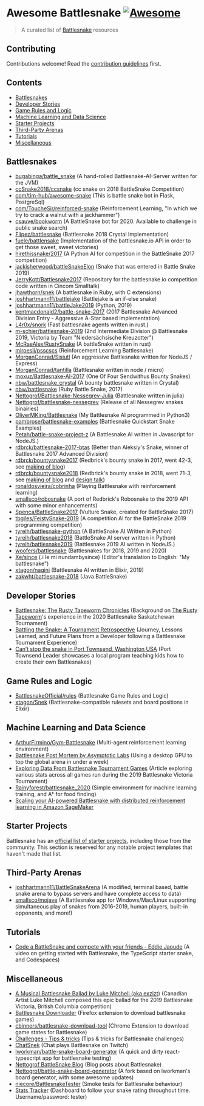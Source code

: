 # Awesome Battlesnake [![Awesome](https://awesome.re/badge.svg)](https://awesome.re)

> A curated list of [Battlesnake](https://play.battlesnake.com/) resources

## Contributing

Contributions welcome! Read the [contribution guidelines](CONTRIBUTING.md) first.

## Contents

- [Battlesnakes](#battlesnakes)
- [Developer Stories](#developer-stories)
- [Game Rules and Logic](#game-rules-and-logic)
- [Machine Learning and Data Science](#machine-learning-and-data-science)
- [Starter Projects](#starter-projects)
- [Third-Party Arenas](#third-party-arenas)
- [Tutorials](#tutorials)
- [Miscellaneous](#miscellaneous)

## Battlesnakes

- [bugabinga/battle_snake](https://github.com/bugabinga/battle_snake) (A hand-rolled Battlesnake-AI-Server written for the JVM)
- [ccSnake2018/ccsnake](https://github.com/ccSnake2018/ccsnake) (cc snake on 2018 BattleSnake Competition)
- [com/tim-hub/awesome-snake](https://github.com/tim-hub/awesome-snake) (This is battle snake bot in Flask, PostgreSql)
- [com/ToucheSir/reinforced-snake](https://github.com/ToucheSir/reinforced-snake) (Reinforcement Learning, "In which we try to crack a walnut with a jackhammer")
- [csauve/bookworm](https://github.com/csauve/bookworm) (A BattleSnake bot for 2020. Available to challenge in public snake search)
- [Flipez/battlesnake](https://github.com/Flipez/battlesnake) (Battlesnake 2018 Crystal Implementation)
- [fuele/battlensake](https://github.com/fuele/battlensake) (Implementation of the battlesnake.io API in order to get those sweet, sweet victories)
- [hirethissnake/2017](https://github.com/hirethissnake/2017) (A Python AI for competition in the BattleSnake 2017 competition)
- [jackisherwood/battleSnakeElon](https://github.com/jackisherwood/battleSnakeElon) (Snake that was entered in Battle Snake 2019)
- [JerryKott/Battlesnake2017](https://github.com/JerryKott/Battlesnake2017) (Repository for the battlesnake.io competition code written in Cincom Smalltalk)
- [jhawthorn/snek](https://github.com/jhawthorn/snek) (A battlesnake in Ruby, with C extensions)
- [joshhartmann11/battlejake](https://github.com/joshhartmann11/battlejake) (Battlejake is an if-else snake)
- [joshhartmann11/battleJake2019](https://github.com/joshhartmann11/battleJake2019) (Python, 2019)
- [kentmacdonald2/battle-snake-2017](https://github.com/kentmacdonald2/battle-snake-2017) (2017 Battlesnake Advanced Division Entry - Aggressive A-Star based implementation)
- [L4r0x/snork](https://github.com/L4r0x/snork) (Fast battlesnake agents written in rust.)
- [m-schier/battlesnake-2019](https://github.com/m-schier/battlesnake-2019) (2nd Intermediate Division @ Battlesnake 2019, Victoria by Team "Niedersächsische Kreuzotter")
- [McRaeAlex/RustySnake](https://github.com/McRaeAlex/RustySnake) (A battleSnake written in rust)
- [miroesli/psscscs](https://github.com/miroesli/psscscs) (Reinforcement Learning Battlesnake)
- [MorganConrad/Sisiutl](https://github.com/MorganConrad/Sisiutl) (An aggressive Battlesnake written for NodeJS / Express)
- [MorganConrad/tantilla](https://github.com/MorganConrad/tantilla) (Battlesnake written in node / micro)
- [moxuz/Battlesnake-AI-2017](https://github.com/moxuz/Battlesnake-AI-2017) (One Of Four Sendwithus Bounty Snakes)
- [nbw/battlesnake_crystal](https://github.com/nbw/battlesnake_crystal) (A bounty battlesnake written in Crystal)
- [nbw/battlesnake](https://github.com/nbw/battlesnake) (Ruby Battle Snake, 2017)
- [Nettogrof/Battlesnake-Nessegrev-Julia](https://github.com/Nettogrof/Battlesnake-Nessegrev-julia) (Battlesnake written in julia) 
- [Nettogrof/battlesnake-nessegrev](https://github.com/Nettogrof/battlesnake-nessegrev) (Release of all Nessegrev snakes binairies)
- [OliverMKing/Battlesnake](https://github.com/OliverMKing/Battlesnake) (My Battlesnake AI programmed in Python3)
- [pambrose/battlesnake-examples](https://github.com/pambrose/battlesnake-examples) (Battlesnake Quickstart Snake Examples)
- [Petah/battle-snake-project-z](https://github.com/Petah/battle-snake-project-z) (A Battlesnake AI written in Javascript for NodeJS.)
- [rdbrck/battlesnake-2017-btas](https://github.com/rdbrck/battlesnake-2017-btas) (Better than Aleksiy's Snake, winner of Battlesnake 2017 Advanced Division)
- [rdbrck/bountysnake2017](https://github.com/rdbrck/bountysnake2017) (Redbrick's bounty snake in 2017, went 42-3, see [making of blog](https://rdbrck.com/news/building-bounty-snake-post-mortem/))
- [rdbrck/bountysnake2018](https://github.com/rdbrck/bountysnake2018) (Redbrick's bounty snake in 2018, went 71-3, see [making of blog](https://rdbrck.com/news/son-robosnake-aggressive-bounty-snake/) and [design talk](https://www.youtube.com/watch?v=vlEgqnxEWdc))
- [ronaldosvieira/cobrinha](https://github.com/ronaldosvieira/cobrinha) (Playing Battlesnake with reinforcement learning)
- [smallsco/robosnake](https://github.com/smallsco/robosnake) (A port of Redbrick's Robosnake to the 2019 API with some minor enhancements)
- [Spenca/BattleSnake2017](https://github.com/Spenca/BattleSnake2017) (Vulture Snake, created for BattleSnake 2017)
- [tbgiles/FeistySnake-2019](https://github.com/tbgiles/FeistySnake-2019) (A competition AI for the BattleSnake 2019 programming competition)
- [tyrelh/battlesnake-python](https://github.com/tyrelh/battlesnake-python) (A BattleSnake AI Written in Python)
- [tyrelh/battlesnake2018](https://github.com/tyrelh/battlesnake2018) (BattleSnake AI server written in Python)
- [tyrelh/battlesnake2019](https://github.com/tyrelh/battlesnake2019) (Battlesnake 2019 AI written in NodeJS.)
- [woofers/battlesnake](https://github.com/woofers/battlesnake) (Battlesnakes for 2018, 2019 and 2020)
- [Xe/since](https://github.com/Xe/since) (.i le mi nundambysince) (Editor's translation to English: "My battlesnake")
- [xtagon/nagini](https://github.com/xtagon/nagini) (Battlesnake AI written in Elixir, 2019)
- [zakwht/battlesnake-2018](https://github.com/zakwht/battlesnake-2018) (Java BattleSnake)

## Developer Stories

- [Battlesnake: The Rusty Tapeworm Chronicles](https://sharkpillow.com/post/battlesnake/) (Background on [The Rusty Tapeworm](https://play.battlesnake.com/u/puttputt/the-rusty-tapeworm/)'s experience in the 2020 Battlesnake Saskatchewan Tournament)
- [Battling the Snake: A Tournament Retrospective](https://www.kylepoole.me/blog/20191227_battlesnake_retrospective/) (Journey, Lessons Learned, and Future Plans from a Developer following a Battlesnake Tournament Experience)
- [Can’t stop the snake in Port Townsend, Washington USA](https://www.ptleader.com/stories/cant-stop-the-snake-battlesnake-continues-into-new-competition-season,69107) (Port Townsend Leader showcases a local program teaching kids how to create their own Battlesnakes)

## Game Rules and Logic

- [BattlesnakeOfficial/rules](https://github.com/BattlesnakeOfficial/rules) (Battlesnake Game Rules and Logic)
- [xtagon/Snek](https://github.com/xtagon/snek) (Battlesnake-compatible rulesets and board positions in Elixir)

## Machine Learning and Data Science

- [ArthurFirmino/Gym-Battlesnake](https://github.com/ArthurFirmino/gym-battlesnake) (Multi-agent reinforcement learning environment)
- [Battlesnake Post Mortem by Asymptotic Labs](https://medium.com/asymptoticlabs/battlesnake-post-mortem-a5917f9a3428) (Using a desktop GPU to top the global arena in under a week)
- [Exploring Data From Battlesnake Tournament Games](https://medium.com/battlesnake/exploring-battlesnake-game-data-4daa0d9fdd9) (Article exploring various stats across all games run during the 2019 Battlesnake Victoria Tournament)
- [Rainyforest/battlesnake_2020](https://github.com/Rainyforest/battlesnake_2020) (Simple environment for machine learning training, and A* for food finding)
- [Scaling your AI-powered Battlesnake with distributed reinforcement learning in Amazon SageMaker](https://aws.amazon.com/blogs/machine-learning/scaling-your-ai-powered-battlesnake-with-distributed-reinforcement-learning-in-amazon-sagemaker/)

## Starter Projects

Battlesnake has an [official list of starter projects](https://docs.battlesnake.com/references/starter-projects), including
those from the community. This section is reserved for any notable project
templates that haven't made that list.

## Third-Party Arenas

- [joshhartmann11/BattleSnakeArena](https://github.com/joshhartmann11/BattleSnakeArena) (A modified, terminal based, battle snake arena to bypass servers and have complete access to data)
- [smallsco/mojave](https://github.com/smallsco/mojave) (A Battlesnake app for Windows/Mac/Linux supporting simultaneous play of snakes from 2016-2019, human players, built-in opponents, and more!)

## Tutorials

- [Code a BattleSnake and compete with your friends - Eddie Jaoude](https://youtu.be/6Hb69Mji38M) (A video on getting started with Battlesnake, the TypeScript starter snake, and Codespaces)

## Miscellaneous

- [A Musical Battlesnake Ballad by Luke Mitchell (aka exzizt)](https://soundcloud.com/exzizt/battlesnake) (Canadian Artist Luke Mitchell composed this epic ballad for the 2019 Battlesnake Victoria, British Columbia competition)
- [Battlesnake Downloader](https://addons.mozilla.org/en-GB/firefox/addon/battlesnake-downloader/) (Firefox extension to download battlesnake games)
- [cbinners/battlesnake-download-tool](https://github.com/cbinners/battlesnake-download-tool) (Chrome Extension to download game states for Battlesnake)
- [Challenges - Tips & tricks](https://github.com/Nettogrof/Battlesnake-Nessegrev-julia/blob/master/Challenge-Tips%26Tricks.md)  (Tips & tricks for Battlesnake challenges)
- [ChatSnek](https://github.com/xtagon/chatsnek) (Chat plays Battlesnake on Twitch)
- [lworkman/battle-snake-board-generator](https://github.com/lworkman/battle-snake-board-generator) (A quick and dirty react-typescript app for battlesnake testing)
- [Nettogrof BattleSnake Blog](https://nettogrof.github.io/) (Blog posts about Battlesnake)
- [Nettogrof/battle-snake-board-generator](https://github.com/Nettogrof/battle-snake-board-generator) (A fork based on lworkman's board generator, with some awesome updates)
- [niecore/BattlesnakeTester](https://github.com/niecore/BattlesnakeTester) (Smoke tests for Battlesnake behaviour)
- [Stats Tracker](https://lajeunesse.dev:3000/login) (Dashboard to follow your snake rating throughout time. Username/password: tester)